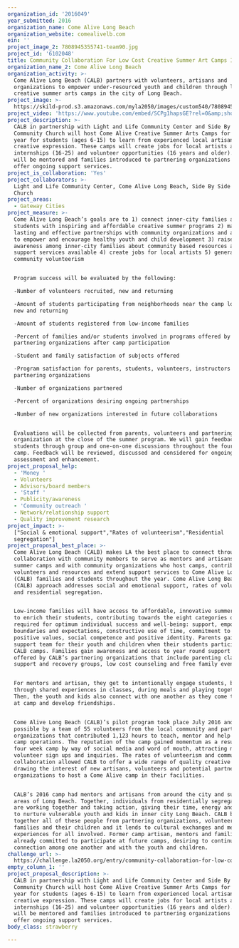 ```yaml
---
organization_id: '2016049'
year_submitted: 2016
organization_name: Come Alive Long Beach
organization_website: comealivelb.com
ein: ''
project_image_2: 7808945355741-team90.jpg
project_id: '6102048'
title: Community Collaboration For Low Cost Creative Summer Art Camps In Long Beach
organization_name_2: Come Alive Long Beach
organization_activity: >-
  Come Alive Long Beach (CALB) partners with volunteers, artisans and
  organizations to empower under-resourced youth and children through low-cost
  creative summer arts camps in the city of Long Beach.
project_image: >-
  https://skild-prod.s3.amazonaws.com/myla2050/images/custom540/7808945355741-team90.jpg
project_video: 'https://www.youtube.com/embed/SCPg1hapsGE?rel=0&amp;showinfo=0'
project_description: >-
  CALB in partnership with Light and Life Community Center and Side By Side
  Community Church will host Come Alive Creative Summer Arts Camps for a second
  year for students (ages 6-15) to learn from experienced local artisans about
  creative expression. These camps will create jobs for local artists and offer
  internships (16-25) and volunteer opportunities (16 years and older). Students
  will be mentored and families introduced to partnering organizations that
  offer ongoing support services.
project_is_collaboration: 'Yes'
project_collaborators: >-
  Light and Life Community Center, Come Alive Long Beach, Side By Side Community
  Church
project_areas:
  - Gateway Cities
project_measure: >-
  Come Alive Long Beach’s goals are to 1) connect inner-city families and their
  students with inspiring and affordable creative summer programs 2) make
  lasting and effective partnerships with community organizations and artisans
  to empower and encourage healthy youth and child development 3) raise
  awareness among inner-city families about community based resources and
  support services available 4) create jobs for local artists 5) generate
  community volunteerism 


  Program success will be evaluated by the following:

  -Number of volunteers recruited, new and returning 

  -Amount of students participating from neighborhoods near the camp locations,
  new and returning

  -Amount of students registered from low-income families

  -Percent of families and/or students involved in programs offered by
  partnering organizations after camp participation

  -Student and family satisfaction of subjects offered 

  -Program satisfaction for parents, students, volunteers, instructors and
  partnering organizations

  -Number of organizations partnered

  -Percent of organizations desiring ongoing partnerships

  -Number of new organizations interested in future collaborations


  Evaluations will be collected from parents, volunteers and partnering
  organization at the close of the summer program. We will gain feedback from
  students through group and one-on-one discussions throughout the four weeks of
  camp. Feedback will be reviewed, discussed and considered for ongoing program
  assessment and enhancement.
project_proposal_help:
  - 'Money '
  - Volunteers
  - Advisors/board members
  - 'Staff '
  - Publicity/awareness
  - 'Community outreach '
  - Network/relationship support
  - Quality improvement research
project_impact: >-
  ["Social & emotional support","Rates of volunteerism","Residential
  segregation"]
project_proposal_best_place: >-
  Come Alive Long Beach (CALB) makes LA the best place to connect through
  collaboration with community members to serve as mentors and artisans at
  summer camps and with community organizations who host camps, contribute
  volunteers and resources and extend support services to Come Alive Long Beach
  (CALB) families and students throughout the year. Come Alive Long Beach’s
  (CALB) approach addresses social and emotional support, rates of volunteerism
  and residential segregation. 


  Low-income families will have access to affordable, innovative summer programs
  to enrich their students, contributing towards the eight categories of assets
  required for optimum individual success and well-being: support, empowerment,
  boundaries and expectations, constructive use of time, commitment to learning,
  positive values, social competence and positive identity. Parents gain a
  support team for their youth and children when their students participate in
  CALB camps. Families gain awareness and access to year round support services
  offered by CALB’s partnering organizations that include parenting classes,
  support and recovery groups, low cost counseling and free family events. 


  For mentors and artisan, they get to intentionally engage students, bonding
  through shared experiences in classes, during meals and playing together.
  Then, the youth and kids also connect with one another as they come together
  at camp and develop friendships.


  Come Alive Long Beach (CALB)’s pilot program took place July 2016 and was made
  possible by a team of 55 volunteers from the local community and partnering
  organizations that contributed 1,123 hours to teach, mentor and help manage
  camp operations. The reputation of the camp gained momentum as a result of the
  four week camp by way of social media and word of mouth, attracting more
  volunteer sign ups and inquiries. The rates of volunteerism and community
  collaboration allowed CALB to offer a wide range of quality creative subjects,
  drawing the interest of new artisans, volunteers and potential partnering
  organizations to host a Come Alive camp in their facilities.


  CALB’s 2016 camp had mentors and artisans from around the city and surrounding
  areas of Long Beach. Together, individuals from residentially segregated areas
  are working together and taking action, giving their time, energy and talents
  to nurture vulnerable youth and kids in inner city Long Beach. CALB brings
  together all of these people from partnering organizations, volunteers,
  families and their children and it lends to cultural exchanges and meaningful
  experiences for all involved. Former camp artisan, mentors and families have
  already committed to participate at future camps, desiring to continue the
  connection among one another and with the youth and children.
challenge_url: >-
  https://challenge.la2050.org/entry/community-collaboration-for-low-cost-creative-summer-art-camps-in-long-beach
empty_column_1: ''
project_proposal_description: >-
  CALB in partnership with Light and Life Community Center and Side By Side
  Community Church will host Come Alive Creative Summer Arts Camps for a second
  year for students (ages 6-15) to learn from experienced local artisans about
  creative expression. These camps will create jobs for local artists and offer
  internships (16-25) and volunteer opportunities (16 years and older). Students
  will be mentored and families introduced to partnering organizations that
  offer ongoing support services.
body_class: strawberry

---
```


